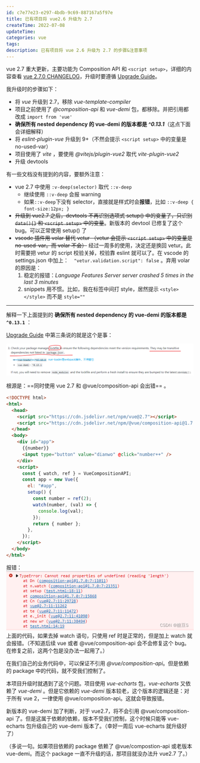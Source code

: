 ```yaml
---
id: c7e77e23-e297-4bdb-9c69-887167a5f97e
title: 已有项目将 vue2.6 升级为 2.7
createTime: 2022-07-08
updateTime:
categories: vue
tags:
description: 已有项目将 vue 2.6 升级为 2.7 的步骤&注意事项
---
```


vue 2.7 重大更新，主要功能为 Composition API 和 `<script setup>`，详细的内容查看 [vue 2.7.0 CHANGELOG](https://github.com/vuejs/vue/blob/main/CHANGELOG.md#270-2022-07-01)，升级时要遵循 [Upgrade Guide](https://github.com/vuejs/vue/blob/main/CHANGELOG.md#upgrade-guide)。

我升级时的步骤如下：

- 将 _vue_ 升级到 2.7，移除 _vue-template-compiler_
- 项目之前使用了 _@composition-api_ 和 _vue-demi_ 包，都移除。并把引用都改成 `import from 'vue' `
- **确保所有 nested dependency 的 vue-demi 的版本都是 _^0.13.1_**（这点下面会详细解释）
- 将 _eslint-plugin-vue_ 升级到 9+（不然会提示 `<script setup>` 中的变量是 no-used-var）
- 项目使用了 _vite_ ，要使用 _@vitejs/plugin-vue2_ 取代 _vite-plugin-vue2_
- 升级 devtools

有一些文档没有提到的内容，要额外注意：

- vue 2.7 中使用 `:v-deep(selector)` 取代 `::v-deep`
  - 继续使用 `::v-deep` 会报 warning
  - 如果`::v-deep`下没有 selector，直接就是样式时会**报错**，比如 `::v-deep { font-size:12px; }`
- ~~升级到 vue2.7 之后，devtools 不再识别选项式 setup() 中的变量了，只识别 `data(){}` 和 `<script setup>` 中的变量~~。新版本的 devtool 已修复了这个 bug。可以正常使用 setup() 了
- ~~vscode 插件用 volar 替代 vetur （vetur 会提示 `<script setup>` 中的变量是 no-used-var。而 volar 不会）~~ 经过一周多的使用，决定还是换回 vetur。此时需要把 vetur 的 script 校验关掉，校验靠 eslint 就可以了。在 vscode 的 settings.json 中加上：`  "vetur.validation.script": false` 。弃用 volar 的原因是：
  1. 稳定的报错：_Language Features Server server crashed 5 times in the last 3 minutes_
  2. snippets 用不惯。比如，我在标签中间打 style，居然提示 `<style></style>` 而不是 `style=""`

---

解释一下上面提到的 **确保所有 nested dependency 的 vue-demi 的版本都是 `^0.13.1`** ：

[Upgrade Guide](https://github.com/vuejs/vue/blob/main/CHANGELOG.md#upgrade-guide) 中第三条说的就是这个是事：

![在这里插入图片描述](../post-assets/9bc9187d-e042-4ae3-9ef7-40df2558fc07.png)

根源是：==同时使用 vue 2.7 和 @vue/composition-api 会出错== 。

```html
<!DOCTYPE html>
<html>
  <head>
    <script src="https://cdn.jsdelivr.net/npm/vue@2.7"></script>
    <script src="https://cdn.jsdelivr.net/npm/@vue/composition-api@1.7.0"></script>
  </head>
  <body>
    <div id="app">
      {{number}}
      <input type="button" value="dianwo" @click="number++" />
    </div>
    <script>
      const { watch, ref } = VueCompositionAPI;
      const app = new Vue({
        el: "#app",
        setup() {
          const number = ref(2);
          watch(number, (val) => {
            console.log(val);
          });
          return { number };
        },
      });
    </script>
  </body>
</html>
```

报错：
![在这里插入图片描述](../post-assets/95d3db7b-0774-4c65-8754-addb997fe709.png)
上面的代码，如果去掉 watch 语句，只使用 ref 时是正常的，但是加上 watch 就会报错。（不知道后续 vue 或者 @vue/composition-api 会不会修复这个 bug。在修复之前，这两个包是没办法一起用了。）

在我们自己的业务代码中，可以保证不引用 _@vue/composition-api_。但是依赖的 package 中的代码，就不受我们控制了。

本项目升级时就遇到了这个问题。项目使用 _vue-echarts_ 包，_vue-echarts_ 又依赖了 _vue-demi_ 。但是它依赖的 _vue-demi_ 版本较老，这个版本的逻辑还是：对于所有 vue 2，一律使用 @vue/composition-api。这就会导致报错。

新版本的 vue-demi 加了判断，对于 vue2.7，将不会引用 @vue/composition-api 了。但是这属于依赖的依赖，版本不受我们控制，这个时候只能等 vue-echarts 包升级自己的 vue-demi 版本了。（幸好一周后 vue-echarts 就升级好了）

（多说一句。如果项目依赖的 package 依赖了 @vue/compostion-api 或老版本 vue-demi。而这个 package 一直不升级的话，那项目就没办法升 vue2.7 了。）
